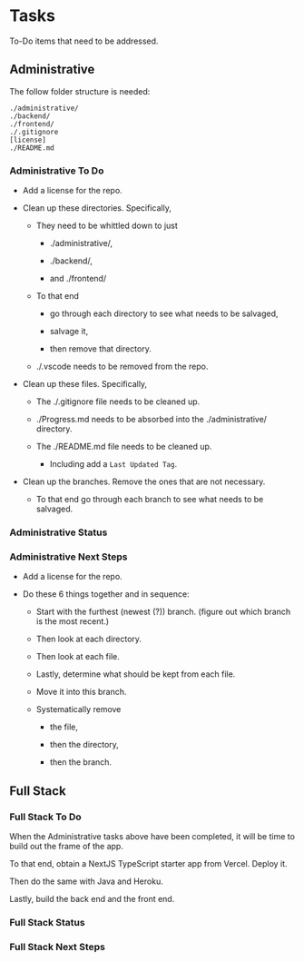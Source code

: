 # Tasks

To-Do items that need to be addressed.

## Administrative

The follow folder structure is needed:

```
./administrative/
./backend/
./frontend/
./.gitignore
[license]
./README.md
```

### Administrative To Do

- Add a license for the repo.

- Clean up these directories. Specifically,

  - They need to be whittled down to just

    - ./administrative/,

    - ./backend/,

    - and ./frontend/

  - To that end

    - go through each directory to see what needs to be salvaged,

    - salvage it,

    - then remove that directory.

  - ./.vscode needs to be removed from the repo.

- Clean up these files. Specifically,

  - The ./.gitignore file needs to be cleaned up.

  - ./Progress.md needs to be absorbed into the ./administrative/ directory.

  - The ./README.md file needs to be cleaned up.

    - Including add a `Last Updated Tag`.

- Clean up the branches. Remove the ones that are not necessary.

  - To that end go through each branch to see what needs to be salvaged.

### Administrative Status

### Administrative Next Steps

- Add a license for the repo.

- Do these 6 things together and in sequence:

  - Start with the furthest (newest (?)) branch. (figure out which branch is the most recent.)

  - Then look at each directory.

  - Then look at each file.

  - Lastly, determine what should be kept from each file.

  - Move it into this branch.

  - Systematically remove

    - the file,

    - then the directory,

    - then the branch.

## Full Stack

### Full Stack To Do

When the Administrative tasks above have been completed, it will be time to build out the frame of the app.

To that end, obtain a NextJS TypeScript starter app from Vercel. Deploy it.

Then do the same with Java and Heroku.

Lastly, build the back end and the front end.

### Full Stack Status

### Full Stack Next Steps
